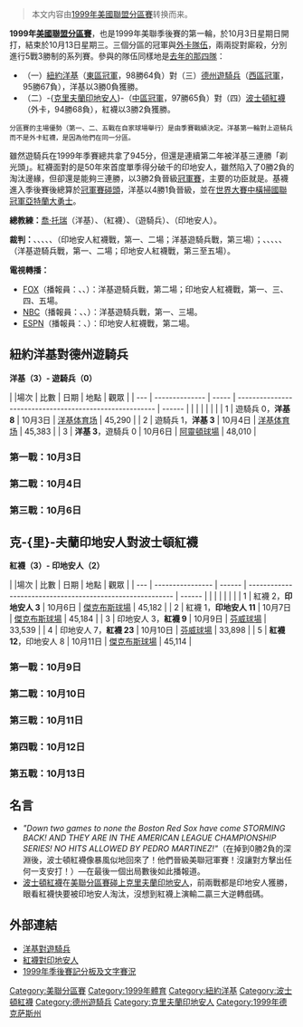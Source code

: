 > 本文内容由[1999年美國聯盟分區賽](https://zh.wikipedia.org/wiki/1999年美國聯盟分區賽)转换而来。


**1999年[美國聯盟分區賽](https://zh.wikipedia.org/wiki/美國聯盟分區賽 "wikilink")**，也是1999年美聯季後賽的第一輪，於10月3日星期日開打，結束於10月13日星期三。三個分區的冠軍與[外卡隊伍](https://zh.wikipedia.org/wiki/外卡 "wikilink")，兩兩捉對廝殺，分別進行5戰3勝制的系列賽。參與的隊伍同樣地是[去年的那四隊](https://zh.wikipedia.org/wiki/1998年美聯分區賽 "wikilink")：

  - （一）[紐約洋基](../Page/紐約洋基.md "wikilink")（[東區冠軍](../Page/美國聯盟東區.md "wikilink")，98勝64負）對（三）[德州遊騎兵](https://zh.wikipedia.org/wiki/德州遊騎兵 "wikilink")（[西區冠軍](../Page/美國聯盟西區.md "wikilink")，95勝67負），洋基以3勝0負獲勝。
  - （二）-{[克里夫蘭印地安人](https://zh.wikipedia.org/wiki/克里夫蘭印地安人 "wikilink")}-（[中區冠軍](../Page/美國聯盟中區.md "wikilink")，97勝65負）對（四）[波士頓紅襪](../Page/波士頓紅襪.md "wikilink")（外卡，94勝68負），紅襪以3勝2負獲勝。

<small>分區賽的主場優勢（第一、二、五戰在自家球場舉行）是由季賽戰績決定。洋基第一輪對上遊騎兵而不是外卡紅襪，是因為他們在同一分區。</small>

雖然遊騎兵在1999年季賽總共拿了945分，但還是連續第二年被洋基三連勝「剃光頭」。紅襪面對的是50年來首度單季得分破千的印地安人，雖然陷入了0勝2負的淘汰邊緣，但卻還是能夠三連勝，以3勝2負晉級[冠軍賽](https://zh.wikipedia.org/wiki/1999年美聯冠軍賽 "wikilink")，主要的功臣就是。基襪進入季後賽後總算於[冠軍賽碰頭](https://zh.wikipedia.org/wiki/1999年美聯冠軍賽 "wikilink")，洋基以4勝1負晉級，並在[世界大賽中橫掃](../Page/1999年世界大賽.md "wikilink")[國聯冠軍](https://zh.wikipedia.org/wiki/1999年國聯冠軍賽 "wikilink")[亞特蘭大勇士](../Page/亞特蘭大勇士.md "wikilink")。

**總教練：**[喬·托瑞](../Page/喬·托瑞.md "wikilink")（洋基）、（紅襪）、（遊騎兵）、（印地安人）。

**裁判：**、、、、、（印地安人紅襪戰，第一、二場；洋基遊騎兵戰，第三場）；、、、、、（洋基遊騎兵戰，第一、二場；印地安人紅襪戰，第三至五場）。

**電視轉播：**

  - [FOX](https://zh.wikipedia.org/wiki/FOX "wikilink")（播報員：、、）：洋基遊騎兵戰，第二場；印地安人紅襪戰，第一、三、四、五場。
  - [NBC](https://zh.wikipedia.org/wiki/NBC "wikilink")（播報員：、、）：洋基遊騎兵戰，第一、三場。
  - [ESPN](../Page/ESPN.md "wikilink")（播報員：、）：印地安人紅襪戰，第二場。

## 紐約洋基對德州遊騎兵

**洋基（3）- 遊騎兵（0）**

| |場次 | 比數             | 日期    | 地點                                                      | 觀眾     |
| --- | -------------- | ----- | ------------------------------------------------------- | ------ |
|     |                |       |                                                         |        |
| 1   | 遊騎兵 0，**洋基 8** | 10月3日 | [洋基体育场](https://zh.wikipedia.org/wiki/洋基体育场 "wikilink") | 45,290 |
| 2   | 遊騎兵 1，**洋基 3** | 10月4日 | [洋基体育场](https://zh.wikipedia.org/wiki/洋基体育场 "wikilink") | 45,383 |
| 3   | **洋基 3**，遊騎兵 0 | 10月6日 | [阿靈頓球場](https://zh.wikipedia.org/wiki/阿靈頓球場 "wikilink") | 48,010 |

### 第一戰：10月3日

### 第二戰：10月4日

### 第三戰：10月6日

## 克-{里}-夫蘭印地安人對波士頓紅襪

**紅襪（3）- 印地安人（2）**

| |場次 | 比數               | 日期     | 地點                                                        | 觀眾     |
| --- | ---------------- | ------ | --------------------------------------------------------- | ------ |
|     |                  |        |                                                           |        |
| 1   | 紅襪 2，**印地安人 3**  | 10月6日  | [傑克布斯球場](https://zh.wikipedia.org/wiki/傑克布斯球場 "wikilink") | 45,182 |
| 2   | 紅襪 1，**印地安人 11** | 10月7日  | [傑克布斯球場](https://zh.wikipedia.org/wiki/傑克布斯球場 "wikilink") | 45,184 |
| 3   | 印地安人 3，**紅襪 9**  | 10月9日  | [芬威球場](../Page/芬威球場.md "wikilink")                        | 33,539 |
| 4   | 印地安人 7，**紅襪 23** | 10月10日 | [芬威球場](../Page/芬威球場.md "wikilink")                        | 33,898 |
| 5   | **紅襪 12**，印地安人 8 | 10月11日 | [傑克布斯球場](https://zh.wikipedia.org/wiki/傑克布斯球場 "wikilink") | 45,114 |

### 第一戰：10月9日

### 第二戰：10月10日

### 第三戰：10月11日

### 第四戰：10月12日

### 第五戰：10月13日

## 名言

  - *"Down two games to none the Boston Red Sox have come STORMING BACK\! AND THEY ARE IN THE AMERICAN LEAGUE CHAMPIONSHIP SERIES\! NO HITS ALLOWED BY PEDRO MARTINEZ\!"*（在掉到0勝2負的深淵後，波士頓紅襪像暴風似地回來了！他們晉級美聯冠軍賽！沒讓對方擊出任何一支安打！）—在最後一個出局數後如此播報道。
  - [波士頓紅襪](../Page/波士頓紅襪.md "wikilink")在[美聯分區賽碰上](https://zh.wikipedia.org/wiki/美聯分區賽 "wikilink")[克里夫蘭印地安人](https://zh.wikipedia.org/wiki/克里夫蘭印地安人 "wikilink")，前兩戰都是印地安人獲勝，眼看紅襪快要被印地安人淘汰，沒想到紅襪上演輸二贏三大逆轉戲碼。

## 外部連結

  - [洋基對遊騎兵](http://www.baseball-reference.com/postseason/1999_ALDS2.shtml)
  - [紅襪對印地安人](http://www.baseball-reference.com/postseason/1999_ALDS1.shtml)
  - [1999年季後賽記分板及文字賽況](http://retrosheet.org/boxesetc/1999/YPS_1999.htm)

[Category:美聯分區賽](https://zh.wikipedia.org/wiki/Category:美聯分區賽 "wikilink") [Category:1999年體育](https://zh.wikipedia.org/wiki/Category:1999年體育 "wikilink") [Category:紐約洋基](https://zh.wikipedia.org/wiki/Category:紐約洋基 "wikilink") [Category:波士頓紅襪](https://zh.wikipedia.org/wiki/Category:波士頓紅襪 "wikilink") [Category:德州遊騎兵](https://zh.wikipedia.org/wiki/Category:德州遊騎兵 "wikilink") [Category:克里夫蘭印地安人](https://zh.wikipedia.org/wiki/Category:克里夫蘭印地安人 "wikilink") [Category:1999年德克萨斯州](https://zh.wikipedia.org/wiki/Category:1999年德克萨斯州 "wikilink")
